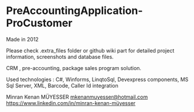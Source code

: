 # PreAccountingApplication-ProCustomer

Made in 2012

Please check .extra_files folder or github wiki part for detailed project information, screenshots and database files.

CRM , pre-accounting, package sales program solution. 

Used technologies : C#, Winforms, LinqtoSql, Devexpress components, MS Sql Server, XML, Barcode, Caller Id integration 

Minran Kenan MÜYESSER
mkenanmuyesser@hotmail.com
https://www.linkedin.com/in/minran-kenan-müyesser